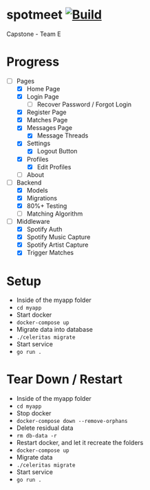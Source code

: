 # spotmeet    [![Build](https://github.com/Aethedigm/spotmeet/actions/workflows/go.yml/badge.svg)](https://github.com/Aethedigm/spotmeet/actions/workflows/go.yml)
Capstone - Team E

# Progress
- [ ] Pages
  - [X]  Home Page
  - [X] Login Page
    - [ ] Recover Password / Forgot Login
  - [X] Register Page
  - [X] Matches Page
  - [X] Messages Page
    - [X] Message Threads
  - [X] Settings
    - [X] Logout Button
  - [X] Profiles
    - [X] Edit Profiles
  - [ ] About
- [ ] Backend
  - [X] Models
  - [X] Migrations
  - [X] 80%+ Testing
  - [ ] Matching Algorithm
- [ ] Middleware
  - [X] Spotify Auth
  - [X] Spotify Music Capture
  - [X] Spotify Artist Capture
  - [X] Trigger Matches

# Setup
- Inside of the myapp folder
- `cd myapp`
- Start docker
- `docker-compose up`
- Migrate data into database
- `./celeritas migrate`
- Start service
- `go run .`

# Tear Down / Restart
- Inside of the myapp folder
- `cd myapp`
- Stop docker
- `docker-compose down --remove-orphans`
- Delete residual data
- `rm db-data -r`
- Restart docker, and let it recreate the folders
- `docker-compose up`
- Migrate data
- `./celeritas migrate`
- Start service
- `go run .`
